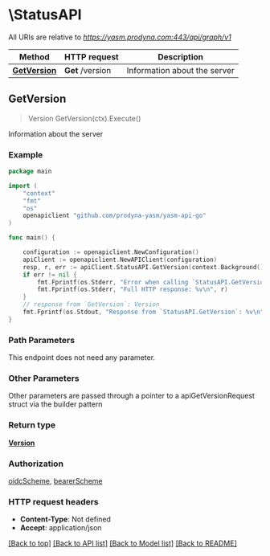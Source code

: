 # \StatusAPI

All URIs are relative to *https://yasm.prodyna.com:443/api/graph/v1*

Method | HTTP request | Description
------------- | ------------- | -------------
[**GetVersion**](StatusAPI.md#GetVersion) | **Get** /version | Information about the server



## GetVersion

> Version GetVersion(ctx).Execute()

Information about the server



### Example

```go
package main

import (
    "context"
    "fmt"
    "os"
    openapiclient "github.com/prodyna-yasm/yasm-api-go"
)

func main() {

    configuration := openapiclient.NewConfiguration()
    apiClient := openapiclient.NewAPIClient(configuration)
    resp, r, err := apiClient.StatusAPI.GetVersion(context.Background()).Execute()
    if err != nil {
        fmt.Fprintf(os.Stderr, "Error when calling `StatusAPI.GetVersion``: %v\n", err)
        fmt.Fprintf(os.Stderr, "Full HTTP response: %v\n", r)
    }
    // response from `GetVersion`: Version
    fmt.Fprintf(os.Stdout, "Response from `StatusAPI.GetVersion`: %v\n", resp)
}
```

### Path Parameters

This endpoint does not need any parameter.

### Other Parameters

Other parameters are passed through a pointer to a apiGetVersionRequest struct via the builder pattern


### Return type

[**Version**](Version.md)

### Authorization

[oidcScheme](../README.md#oidcScheme), [bearerScheme](../README.md#bearerScheme)

### HTTP request headers

- **Content-Type**: Not defined
- **Accept**: application/json

[[Back to top]](#) [[Back to API list]](../README.md#documentation-for-api-endpoints)
[[Back to Model list]](../README.md#documentation-for-models)
[[Back to README]](../README.md)


